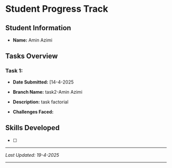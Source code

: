 # Student Progress Track

## Student Information
- **Name:** Amin Azimi

## Tasks Overview

### Task 1: 
- **Date Submitted:** [14-4-2025
- **Branch Name:**  task2-Amin Azimi
- **Description:**  task factorial
  
- **Challenges Faced:**

## Skills Developed
- [ ] 


---
*Last Updated: 19-4-2025*

---
